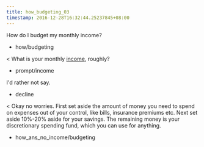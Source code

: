 ```yaml
---
title: how_budgeting_03
timestamp: 2016-12-28T16:32:44.25237845+08:00
---
```


How do I budget my monthly income?
* how/budgeting

< What is your monthly [income](income), roughly?
* prompt/income

I'd rather not say.
* decline

< Okay no worries. First set aside the amount of money you need to spend on expenses out of your control, like bills, insurance premiums etc. Next set aside 10%-20% aside for your savings. The remaining money is your discretionary spending fund, which you can use for anything.
* how_ans_no_income/budgeting
